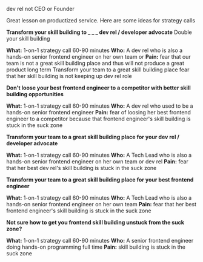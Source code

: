 dev rel not CEO or Founder


Great lesson on productized service. Here are some ideas for strategy calls

**Transform your skill building to _ _ _  dev rel / developer advocate**
 Double your skill building

**What:** 1-on-1 strategy call 60-90 minutes
**Who:** A dev rel who is also a hands-on senior frontend engineer on her own team or
**Pain:**
fear that our team is not a great skill building place and thus will not produce a great product long term
Transform your team to a great skill building place
fear that her skill building is not keeping up dev rel role

**Don't loose your best frontend engineer to a competitor with better skill building opportunities**

**What:** 1-on-1 strategy call 60-90 minutes
**Who:** A dev rel who used to be a hands-on senior frontend engineer
**Pain:** fear of loosing her best frontend engineer to a competitor because that frontend engineer's skill building is stuck in the suck zone

**Transform your team to a great skill building place for your dev rel / developer advocate**

**What:** 1-on-1 strategy call 60-90 minutes
**Who:** A Tech Lead who is also a hands-on senior frontend engineer on her own team or  dev rel
**Pain:** fear that her best dev rel's skill building is stuck in the suck zone



**Transform your team to a great skill building place for your best frontend engineer**

**What:** 1-on-1 strategy call 60-90 minutes
**Who:** A Tech Lead who is also a hands-on senior frontend engineer on her own team
**Pain:** fear that her best frontend engineer's skill building is stuck in the suck zone

**Not sure how to get you frontend skill building unstuck from the suck zone?**

**What:** 1-on-1 strategy call 60-90 minutes
**Who:** A senior frontend engineer doing hands-on programming full time
**Pain:** skill building is stuck in the suck zone
